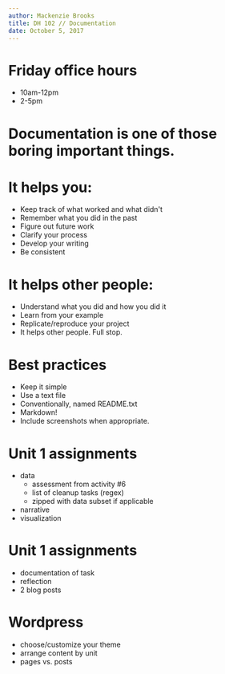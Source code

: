 ```yaml
---
author: Mackenzie Brooks
title: DH 102 // Documentation
date: October 5, 2017
---
```


# Friday office hours
* 10am-12pm
* 2-5pm 

# Documentation is one of those boring important things.

# It helps you: 
* Keep track of what worked and what didn't
* Remember what you did in the past
* Figure out future work
* Clarify your process
* Develop your writing
* Be consistent

# It helps other people:
* Understand what you did and how you did it
* Learn from your example
* Replicate/reproduce your project
* It helps other people. Full stop.

# Best practices 
* Keep it simple
* Use a text file
* Conventionally, named README.txt
* Markdown!
* Include screenshots when appropriate.

# Unit 1 assignments 
* data 
	* assessment from activity #6
	* list of cleanup tasks (regex)
	* zipped with data subset if applicable
* narrative 
* visualization 

# Unit 1 assignments 
* documentation of task
* reflection
* 2 blog posts

# Wordpress
* choose/customize your theme
* arrange content by unit
* pages vs. posts 




